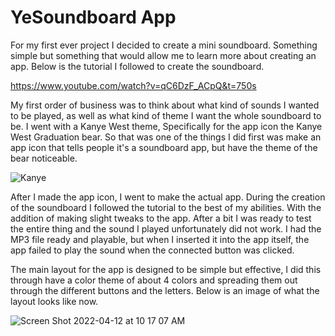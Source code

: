 # YeSoundboard App


For my first ever project I decided to create a mini soundboard. Something simple but something that would allow me to learn more about creating an app. Below is the tutorial I followed to create the soundboard.

https://www.youtube.com/watch?v=qC6DzF_ACpQ&t=750s 

My first order of business was to think about what kind of sounds I wanted to be played, as well as what kind of theme I want the whole soundboard to be. I went with a Kanye West theme, Specifically for the app icon the Kanye West Graduation bear. So that was one of the things I did first was make an app icon that tells people it's a soundboard app, but have the theme of the bear noticeable.

![Kanye](https://user-images.githubusercontent.com/98762863/162995442-17c01760-ba4f-44da-bc44-f6d3665150fa.png)

After I made the app icon, I went to make the actual app. During the creation of the soundboard I followed the tutorial to the best of my abilities. With the addition of making slight tweaks to the app. After a bit I was ready to test the entire thing and the sound I played unfortunately did not work. I had the MP3 file ready and playable, but when I inserted it into the app itself, the app failed to play the sound when the connected button was clicked.

The main layout for the app is designed to be simple but effective, I did this through have a color theme of about 4 colors and spreading them out through the different buttons and the letters. Below is an image of what the layout looks like now.

![Screen Shot 2022-04-12 at 10 17 07 AM](https://user-images.githubusercontent.com/98762863/162996005-d2299a37-5ec9-47d9-8b5a-101e2ecc5e80.png)


